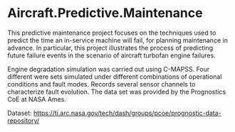 # Aircraft.Predictive.Maintenance

This predictive maintenance project focuses on the techniques used to predict the time an in-service machine will fail, for planning maintenance in advance. In particular, this project illustrates the process of predicting future failure events in the scenario of aircraft turbofan engine failures.

Engine degradation simulation was carried out using C-MAPSS. Four different were sets simulated under different combinations of operational conditions and fault modes. Records several sensor channels to characterize fault evolution. The data set was provided by the Prognostics CoE at NASA Ames. 


Dataset: https://ti.arc.nasa.gov/tech/dash/groups/pcoe/prognostic-data-repository/
